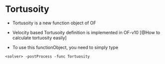 # Tortusoity

- Tortusoity is a new function object of OF

- Velocity based Tortusoity definition is implemented in OF-v10 [@How to calculate tortuosity easily]

- To use this functionObject, you need to simply type

`<solver> -postProcess -func Tortuosity`
